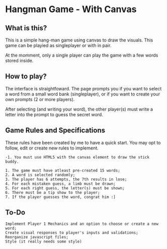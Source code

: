 # Hangman Game - With Canvas

## What is this?

This is a simple hang-man game using canvas to draw the visuals. This game can be playied as singleplayer or with in pair.

At the momment, only a single player can play the game with a few words stored inside.

## How to play?

The interface is straightfoward. The page prompts you if you want to select a word from a small word bank (singleplayer), or if you want to create your own prompts (2 or more players).

After selecting (and writing your word), the other player(s) must write a letter into the prompt to guess the secret word.

## Game Rules and Specifications

These rules have been created by me to have a quick start. You may opt to follow, edit or create new rules to implement.

    -1. You must use HTML5 with the canvas element to draw the stick buddy.

    1. The game must have atleast pre-created 15 words;
    2. A word is selected randomly;
    3. The player has 6 attempts, the 7th results in lose;
    4. For each mistaken guess, a limb must be drawn;
    5. For each right guess, the letter(s) must be shown;
    6. There must be a tip show to the player;
    7. If the player guesses the word, congrat him :]

## To-Do
    Implement Player 1 Mechanics and an option to choose or create a new word;
    Create visual responses to player's inputs and validations;
    Reorganize javascript files;
    Style (it really needs some style)